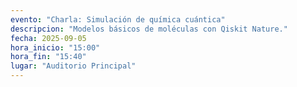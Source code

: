 ```yaml
---
evento: "Charla: Simulación de química cuántica"
descripcion: "Modelos básicos de moléculas con Qiskit Nature."
fecha: 2025-09-05
hora_inicio: "15:00"
hora_fin: "15:40"
lugar: "Auditorio Principal"
---
```

